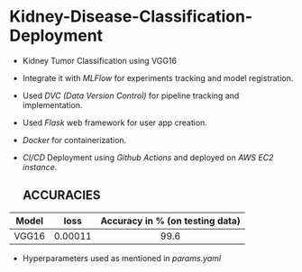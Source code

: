 # Kidney-Disease-Classification-Deployment

* Kidney Tumor Classification using VGG16
* Integrate it with *MLFlow* for experiments tracking and model registration.
* Used *DVC (Data Version Control)* for pipeline tracking and implementation.
* Used *Flask* web framework for user app creation.
* *Docker* for containerization.
* *CI/CD* Deployment using *Github Actions* and deployed on *AWS EC2 instance*.

  ## ACCURACIES

| Model         | loss                        | Accuracy in % (on testing data) |
| ------------- |:---------------------------:|:-------------------------------:|
| VGG16         | 0.00011                     |99.6                             |

* Hyperparameters used as mentioned in *params.yaml*
